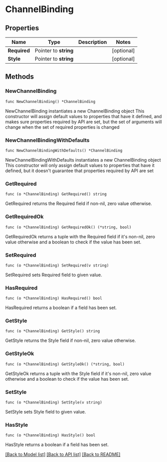 # ChannelBinding

## Properties

Name | Type | Description | Notes
------------ | ------------- | ------------- | -------------
**Required** | Pointer to **string** |  | [optional] 
**Style** | Pointer to **string** |  | [optional] 

## Methods

### NewChannelBinding

`func NewChannelBinding() *ChannelBinding`

NewChannelBinding instantiates a new ChannelBinding object
This constructor will assign default values to properties that have it defined,
and makes sure properties required by API are set, but the set of arguments
will change when the set of required properties is changed

### NewChannelBindingWithDefaults

`func NewChannelBindingWithDefaults() *ChannelBinding`

NewChannelBindingWithDefaults instantiates a new ChannelBinding object
This constructor will only assign default values to properties that have it defined,
but it doesn't guarantee that properties required by API are set

### GetRequired

`func (o *ChannelBinding) GetRequired() string`

GetRequired returns the Required field if non-nil, zero value otherwise.

### GetRequiredOk

`func (o *ChannelBinding) GetRequiredOk() (*string, bool)`

GetRequiredOk returns a tuple with the Required field if it's non-nil, zero value otherwise
and a boolean to check if the value has been set.

### SetRequired

`func (o *ChannelBinding) SetRequired(v string)`

SetRequired sets Required field to given value.

### HasRequired

`func (o *ChannelBinding) HasRequired() bool`

HasRequired returns a boolean if a field has been set.

### GetStyle

`func (o *ChannelBinding) GetStyle() string`

GetStyle returns the Style field if non-nil, zero value otherwise.

### GetStyleOk

`func (o *ChannelBinding) GetStyleOk() (*string, bool)`

GetStyleOk returns a tuple with the Style field if it's non-nil, zero value otherwise
and a boolean to check if the value has been set.

### SetStyle

`func (o *ChannelBinding) SetStyle(v string)`

SetStyle sets Style field to given value.

### HasStyle

`func (o *ChannelBinding) HasStyle() bool`

HasStyle returns a boolean if a field has been set.


[[Back to Model list]](../README.md#documentation-for-models) [[Back to API list]](../README.md#documentation-for-api-endpoints) [[Back to README]](../README.md)


